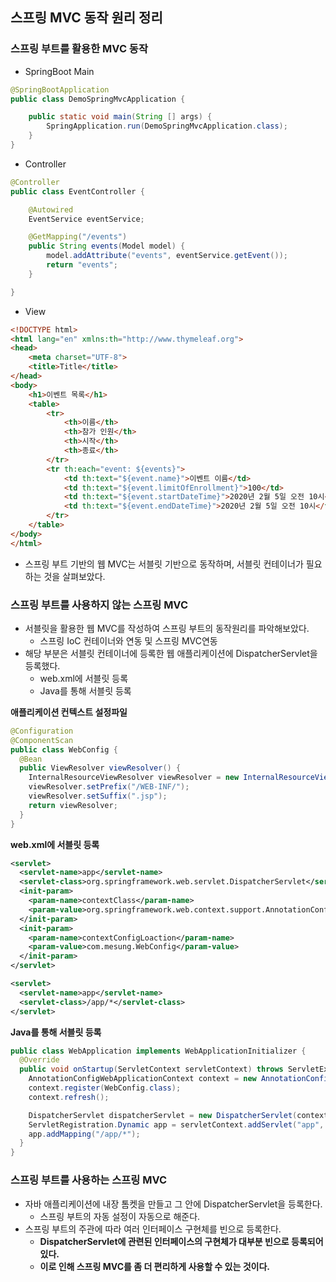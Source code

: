 ## 스프링 MVC 동작 원리 정리

### **스프링 부트를 활용한 MVC 동작**

- SpringBoot Main

~~~java
@SpringBootApplication
public class DemoSpringMvcApplication {

    public static void main(String [] args) {
        SpringApplication.run(DemoSpringMvcApplication.class);
    }
}
~~~



- Controller

~~~java
@Controller
public class EventController {

    @Autowired
    EventService eventService;

    @GetMapping("/events")
    public String events(Model model) {
        model.addAttribute("events", eventService.getEvent());
        return "events";
    }

}
~~~



- View

~~~html
<!DOCTYPE html>
<html lang="en" xmlns:th="http://www.thymeleaf.org">
<head>
    <meta charset="UTF-8">
    <title>Title</title>
</head>
<body>
    <h1>이벤트 목록</h1>
    <table>
        <tr>
            <th>이름</th>
            <th>참가 인원</th>
            <th>시작</th>
            <th>종료</th>
        </tr>
        <tr th:each="event: ${events}">
            <td th:text="${event.name}">이벤트 이름</td>
            <td th:text="${event.limitOfEnrollment}">100</td>
            <td th:text="${event.startDateTime}">2020년 2월 5일 오전 10시</td>
            <td th:text="${event.endDateTime}">2020년 2월 5일 오전 10시</td>
        </tr>
    </table>
</body>
</html>
~~~



- 스프링 부트 기반의 웹 MVC는 서블릿 기반으로 동작하며, 서블릿 컨테이너가 필요하는 것을 살펴보았다.



### 스프링 부트를 사용하지 않는 스프링 MVC

- 서블릿을 활용한 웹 MVC를 작성하여 스프링 부트의 동작원리를 파악해보았다.
  - 스프링 IoC 컨테이너와 연동 및 스프링 MVC연동
- 해당 부분은 서블릿 컨테이너에 등록한 웹 애플리케이션에 DispatcherServlet을 등록했다.
  - web.xml에 서블릿 등록
  - Java를 통해 서블릿 등록



**애플리케이션 컨텍스트 설정파일**

~~~java
@Configuration
@ComponentScan
public class WebConfig {
  @Bean
  public ViewResolver viewResolver() {
    InternalResourceViewResolver viewResolver = new InternalResourceViewResolver();
    viewResolver.setPrefix("/WEB-INF/");
    viewResolver.setSuffix(".jsp");
    return viewResolver;
  }
}
~~~



**web.xml에 서블릿 등록**

~~~xml
<servlet>
  <servlet-name>app</servlet-name>
  <servlet-class>org.springframework.web.servlet.DispatcherServlet</servlet-class>
  <init-param>
    <param-name>contextClass</param-name>
    <param-value>org.springframework.web.context.support.AnnotationConfigWebApplicationContex</param-value>
  </init-param>
  <init-param>
    <param-name>contextConfigLoaction</param-name>
    <param-value>com.mesung.WebConfig</param-value>
  </init-param>
</servlet>

<servlet>
  <servlet-name>app</servlet-name>
  <servlet-class>/app/*</servlet-class>
</servlet>
~~~



**Java를 통해 서블릿 등록**

~~~java
public class WebApplication implements WebApplicationInitializer {
  @Override
  public void onStartup(ServletContext servletContext) throws ServletException {
    AnnotationConfigWebApplicationContext context = new AnnotationConfigWebApplicationContext();
    context.register(WebConfig.class);
    context.refresh();

    DispatcherServlet dispatcherServlet = new DispatcherServlet(context);
    ServletRegistration.Dynamic app = servletContext.addServlet("app", dispatcherServlet);
    app.addMapping("/app/*");
  }
}
~~~



### 스프링 부트를 사용하는 스프링 MVC

- 자바 애플리케이션에 내장 톰켓을 만들고 그 안에 DispatcherServlet을 등록한다.
  - 스프링 부트의 자동 설정이 자동으로 해준다.
- 스프링 부트의 주관에 따라 여러 인터페이스 구현체를 빈으로 등록한다.
  - **DispatcherServlet에 관련된 인터페이스의 구현체가 대부분 빈으로 등록되어 있다.**
  - **이로 인해 스프링 MVC를 좀 더 편리하게 사용할 수 있는 것이다.**